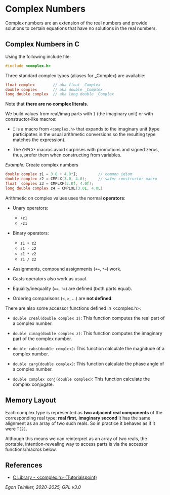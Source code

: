 # Complex Numbers 

Complex numbers are an extension of the real numbers and provide solutions to certain 
equations that have no solutions in the real numbers. 

## Complex Numbers in C 

Using the following include file:

```C 
#include <complex.h>
```

Three standard complex types (aliases for _Complex) are available:

```C 
float complex        // aka float _Complex
double complex       // aka double _Complex
long double complex  // aka long double _Complex
```

Note that **there are no complex literals**.

We build values from real/imag parts with `I` (the imaginary unit) or with constructor-like macros:

* `I` is a macro from `<complex.h>` that expands to the imaginary unit 
    (type participates in the usual arithmetic conversions so the resulting 
    type matches the expression).

* The `CMPLX*` macros avoid surprises with promotions and signed zeros, thus, prefer them 
    when constructing from variables.

_Example:_ Create complex numbers 

```C 
double complex z1 = 3.0 + 4.0*I;         // common idiom
double complex z2 = CMPLX(3.0, 4.0);     // safer constructor macro
float  complex z3 = CMPLXF(3.0f, 4.0f);
long double complex z4 = CMPLXL(3.0L, 4.0L)
```

Arithmetic on complex values uses the normal **operators**:

* Unary operators:
    - `+z1` 
    - `-z1`  

* Binary operators:
    - `z1 + z2`
    - `z1 - z2`
    - `z1 * z2`
    - `z1 / z2`

* Assignments, compound assignments (`+=`, `*=`) work.

* Casts operators also work as usual.

* Equality/inequality (`==`, `!=`) are defined (both parts equal).

* Ordering comparisons (`<`, `>`, …) are **not defined**.

There are also some accessor functions defined in <complex.h>:

* `double creal(double complex z)`: This function computes the real part of a complex number.

* `double cimag(double complex z)`: This function computes the imaginary part of the complex number.

* `double cabs(double complex)`: This function calculate the magnitude of a complex number.

* `double carg(double complex)`: This function calculate the phase angle of a complex number.

* `double complex conj(double complex)`: This function calculate the complex conjugate.


## Memory Layout 

Each complex type is represented as **two adjacent real components** 
of the corresponding real type: **real first**, **imaginary second**
It has the same alignment as an array of two such reals. 
So in practice it behaves as if it were `T[2]`.

Although this means we can reinterpret as an array of two reals, the portable, 
intention-revealing way to access parts is via the accessor functions/macros 
below.


## References

* [C Library - <complex.h> (Tutorialspoint)](https://www.tutorialspoint.com/c_standard_library/c_library_complex_h.htm)

*Egon Teiniker, 2020-2025, GPL v3.0* 
